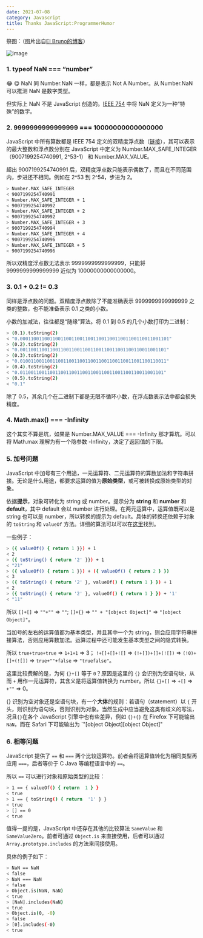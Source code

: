 ```yaml
---
date: 2021-07-08
category: Javascript
title: Thanks JavaScript:ProgrammerHumor
---
```


<!-- more -->

祭图：（图片出自[El Bruno的博客](https://elbruno.com/2018/07/01/humor-thanks-for-inventing-javascript/)）

![image](/images/13523736-2cc953289ca15e05.webp)

### 1. typeof NaN === “number”

:joy:
:yum:
NaN 同 Number.NaN 一样，都是表示 Not A Number。从 Number.NaN 可以推测 NaN 是数字类型。

但实际上 NaN 不是 JavaScript 创造的。[IEEE 754](https://en.wikipedia.org/wiki/IEEE_754) 中将 NaN 定义为一种“特殊”的数字。



### 2. 9999999999999999 === 10000000000000000

JavaScript 中所有算数都是 IEEE 754 定义的双精度浮点数（[链接](https://tc39.es/ecma262/#sec-ecmascript-language-types-number-type)），其可以表示的最大整数和浮点数分别在 JavaScript 中定义为 Number.MAX_SAFE_INTEGER（9007199254740991, 2^53-1） 和 Number.MAX_VALUE。

超出 9007199254740991 后，双精度浮点数只能表示偶数了，而且在不同范围内，步进还不相同。例如在 2^53 到 2^54，步进为 2。

```bash
> Number.MAX_SAFE_INTEGER
< 9007199254740991
> Number.MAX_SAFE_INTEGER + 1
< 9007199254740992
> Number.MAX_SAFE_INTEGER + 2
< 9007199254740992
> Number.MAX_SAFE_INTEGER + 3
< 9007199254740994
> Number.MAX_SAFE_INTEGER + 4
< 9007199254740996
> Number.MAX_SAFE_INTEGER + 5
< 9007199254740996
```

所以双精度浮点数无法表示 9999999999999999，只能将 9999999999999999 近似为 10000000000000000。

### 3. 0.1 + 0.2 != 0.3

同样是浮点数的问题。双精度浮点数除了不能准确表示 9999999999999999 之类的整数，也不能准备表示 0.1 之类的小数。

小数的加减法，往往都是“随缘”算法。将 0.1 到 0.5 的几个小数打印为二进制：

```bash
> (0.1).toString(2)
< "0.0001100110011001100110011001100110011001100110011001101"
> (0.2).toString(2)
< "0.001100110011001100110011001100110011001100110011001101"
> (0.3).toString(2)
< "0.010011001100110011001100110011001100110011001100110011"
> (0.4).toString(2)
< "0.01100110011001100110011001100110011001100110011001101"
> (0.5).toString(2)
< "0.1"
```

除了 0.5，其余几个在二进制下都是无限不循环小数，在浮点数表示法中都会损失精度。

### 4. Math.max() === -Infinity

这个其实不算是坑，如果是 Number.MAX_VALUE === -Infinity 那才算坑。可以将 Math.max 理解为有一个隐参数 -Infinity，决定了返回值的下限。

### 5. 加号问题

JavaScript 中加号有三个用途，一元运算符、二元运算符的算数加法和字符串拼接。无论是什么用途，都要求运算的值为**原始类型**，或可被转换成原始类型的对象。

依据**提示**，对象可转化为 string 或 number。提示分为 **string** 和 **number** 和 **default**，其中 default 会以 number 进行处理。在两元运算中，运算值既可以是 string 也可以是 number，所以转换的提示为 default。具体的转换还依赖于对象的 `toString` 和 `valueOf` 方法。详细的算法可以可以在[这里](https://www.ecma-international.org/ecma-262/6.0/#sec-toprimitive)找到。

一些例子：

```bash
> ({ valueOf() { return 1 }}) + 1
< 2
> ({ toString() { return '2' }}) + 1
< "21"
> ({ valueOf() { return 1 }}) + ({ valueOf() { return 2 } })
< 3
> ({ toString() { return '2' }, valueOf() { return 1 } }) + 1
< 2
> ({ toString() { return '2' }, valueOf() { return 1 } }) + '1'
< "11"
```

所以 `[]+[]` => `""+""` => `""`;
`[]+{}` => `"" + "[object Object]"` => `"[object Object]"`。

当加号的左右的运算值都为基本类型，并且其中一个为 string，则会应用字符串拼接算法，否则应用算数加法。运算过程中还可能发生基本类型之间的隐式转换。

所以 `true+true+true` => `1+1+1` => 3；
`!+[]+[]+![]` => `(!+[])+[]+(![])` => `(!0)+[]+(![])` => `true+""+false` => `"truefalse"`。

这里比较费解的是，为何 `{}+[]` 等于 `0`？原因是这里的 `{}` 会识别为空语句块，从而 `+` 用作一元运算符，其含义是将运算值转换为 number。所以 `{}+[]` => `+[]` => `+""` => 0。

{} 识别为空对象还是空语句块，有一个**大体**的规则：若语句（statement）以 `{` 开头，则识别为语句块，否则识别为对象。当然生成中应当避免这类有歧义的写法，况且`{}`在各个 JavaScript 引擎中也有些差异，例如 `{}+{}` 在 Firefox 下可能输出 `NaN`，而在 Safari 下可能输出为 `"[object Object][object Object]"



### 6. 相等问题

JavaScript 提供了 `==` 和 `===` 两个比较运算符。前者会将运算值转化为相同类型再应用 `===`，后者等价于 C Java 等编程语言中的 `==`。

所以 `==` 可以进行对象和原始类型的比较：

```bash
> 1 == { valueOf() { return  1 } }
< true
> 1 == { toString() { return  '1' } }
< true
> [] == 0
< true
```

值得一提的是，JavaScript 中还存在其他的比较算法 `SameValue` 和 `SameValueZero`。前者可通过 `Object.is` 来直接使用，后者可以通过 `Array.prototype.includes` 的方法来间接使用。

具体的例子如下：

```bash
> NaN == NaN
< false
> NaN === NaN
< false
> Object.is(NaN, NaN)
< true
> [NaN].includes(NaN)
< true
> Object.is(0, -0)
< false
> [0].includes(-0)
< true
```
